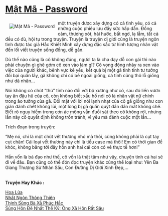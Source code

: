 <a href="https://utruyen.com/truyen/mat-ma-password/20537/" title="Mật Mã - Password"><h1>Mật Mã - Password</h1></a><div style="display:table"><img align="right" style="float: left; padding: 10px;" src="https://utruyen.com/images/story/200x260/mat-ma-password.jpg" alt="Mật Mã - Password"> một truyện được xây dựng có cả tình yêu, có cả những cuộc phiêu lưu đầy sức hấp dẫn. Đồng cảm, thương xót, hài hước, bất ngờ, lạ lẫm, tất cả đều có đủ, hội tụ trong truyện. Truyện là truyện dị giới cũng là truyện ngôn tình được tác giả Hắc Khiết Minh xây dựng đặc sắc từ hình tượng nhân vật đến lối viết truyện sống đống, dễ gần.<p></p>Dù thế nào cũng là cô không đúng, người ta là cha dạy dỗ con gái thì nào phải chuyện gì ghê gớm cô xen vào làm gì? Cô vọng động nhảy ra xen vào việc của người khác, bênh vực kẻ yếu, kết quả bị một gã tinh tinh tư tưởng đồi bại quấn lấy, gã không chỉ có bề ngoài giống, cá tính cũng thô lỗ giống như dã nhân…<p></p>Nói không có chút “thú” tính nào đối với bộ xương như cô, sau đó liền vươn tay ăn đậu hũ của cô, còn không biết xấu hổ nói cô là nhân vật nữ chính trong ảo tưởng của gã. Đối mặt với lời nói lạnh nhạt của cô gã giống như con gián đánh chết không lùi, một lòng bị gã quấn quýt dần dần mất khống chế. Biết rõ nguy hiểm trong cơn ác mộng vẫn đuổi sát theo cô không rời, nhưng lần này cô quyết định không trốn tránh, vì yêu mà đánh cuộc một lần…<p></p>Trích đoạn trong truyện: <p></p>“Mẹ nó, chỉ là một chút vết thương nhỏ mà thôi, cũng không phải là cụt tay cụt chân! Cái loại vết thương này chỉ là tiểu case mà thôi! Em có thời gian để khóc, không bằng tới đây hôn anh hai cái còn có vẻ thực tế hơn!”<p></p>Hắn vốn là bá đạo như thế, cô vốn là thật tâm như vậy, chuyện tình cả hai sẽ đi về đâu. Bạn cũng có thể đón đọc truyện khác cũng thể loại như: Yên Ba Giang Thượng Sử Nhân Sầu, Con Đường Dị Giới Xinh Đẹp,...</div><p><br><b>Truyện Hay Khác :</b></p><a href="https://utruyen.com/truyen/hoa-lua/20519/" alt="Hoa Lửa">Hoa Lửa</a><br/><a href="https://truyenngontinhay.wordpress.com/2019/10/03/nhat-ngon-thong-thien/" alt="Nhất Ngôn Thông Thiên">Nhất Ngôn Thông Thiên</a><br/><a href="https://truyenngontinhay.wordpress.com/2019/10/03/thinh-sung-ba-xa-phuc-hac/" alt="Thịnh Sủng Bà Xã Phúc Hắc">Thịnh Sủng Bà Xã Phúc Hắc</a><br/><a href="https://truyenngontinhay.wordpress.com/2019/10/03/sung-hon-de-nhat-the-ky-ong-xa-hon-rat-sau/" alt="Sủng Hôn Đệ Nhất Thế Kỷ: Ông Xã Hôn Rất Sâu">Sủng Hôn Đệ Nhất Thế Kỷ: Ông Xã Hôn Rất Sâu</a><br/>